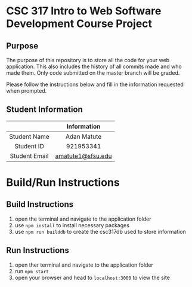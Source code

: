 # CSC 317 Intro to Web Software Development Course Project

## Purpose

The purpose of this repository is to store all the code for your web application. This also includes the history of all commits made and who made them. Only code submitted on the master branch will be graded.

Please follow the instructions below and fill in the information requested when prompted.

## Student Information

|               | Information   |
|:-------------:|:-------------:|
| Student Name  | Adan Matute     |
| Student ID    | 921953341       |
| Student Email | amatute1@sfsu.edu    |



# Build/Run Instructions

## Build Instructions
1. open the terminal and navigate to the application folder
2. use `npm install` to install necessary packages
3. use `npm run builddb` to create the csc317db used to store information

## Run Instructions
1. open ther terminal and navigate to the application folder
2. run `npm start`
3. open your browser and head to `localhost:3000` to view the site
